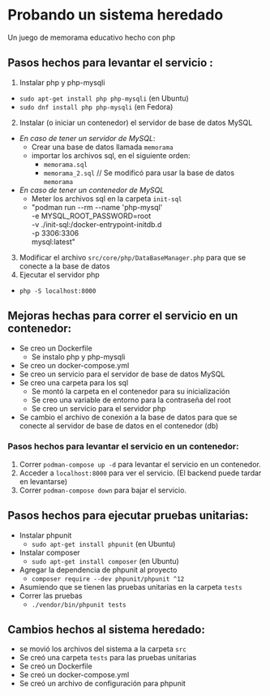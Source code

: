 # Probando un sistema heredado

Un juego de memorama educativo hecho con php

## Pasos hechos para levantar el servicio :
1. Instalar php y php-mysqli
  - `sudo apt-get install php php-mysqli` (en Ubuntu)
  - `sudo dnf install php php-mysqli` (en Fedora)
2. Instalar (o iniciar un contenedor) el servidor de base de datos MySQL
  * *En caso de tener un servidor de MySQL*:
    - Crear una base de datos llamada `memorama`
    - importar los archivos sql, en el siguiente orden:
      - `memorama.sql`
      - `memorama_2.sql` // Se modificó para usar la base de datos `memorama`
  * *En caso de tener un contenedor de MySQL*
    - Meter los archivos sql en la carpeta `init-sql`
    - "podman run --rm --name 'php-mysql' \
      -e MYSQL_ROOT_PASSWORD=root \
      -v ./init-sql:/docker-entrypoint-initdb.d \
      -p 3306:3306 \
      mysql:latest"
3. Modificar el archivo `src/core/php/DataBaseManager.php` para que se conecte a la base de datos
4. Ejecutar el servidor php
  - `php -S localhost:8000`

## Mejoras hechas para correr el servicio en un contenedor:
- Se creo un Dockerfile
  - Se instalo php y php-mysqli
- Se creo un docker-compose.yml
- Se creo un servicio para el servidor de base de datos MySQL
- Se creo una carpeta para los sql
  - Se montó la carpeta en el contenedor para su inicialización
  - Se creo una variable de entorno para la contraseña del root
  - Se creo un servicio para el servidor php
- Se cambio el archivo de conexión a la base de datos para que se conecte al servidor de base de datos en el contenedor (db)

### Pasos hechos para levantar el servicio en un contenedor:
1. Correr `podman-compose up -d` para levantar el servicio en un contenedor.
2. Acceder a `localhost:8000` para ver el servicio. (El backend puede tardar en levantarse)
3. Correr `podman-compose down` para bajar el servicio.

## Pasos hechos para ejecutar pruebas unitarias:
- Instalar phpunit
  - `sudo apt-get install phpunit` (en Ubuntu)
- Instalar composer
  - `sudo apt-get install composer` (en Ubuntu)
- Agregar la dependencia de phpunit al proyecto
  - `composer require --dev phpunit/phpunit ^12`
- Asumiendo que se tienen las pruebas unitarias en la carpeta `tests`
- Correr las pruebas
  - `./vendor/bin/phpunit tests`

## Cambios hechos al sistema heredado:
- se movió los archivos del sistema a la carpeta `src`
- Se creó una carpeta `tests` para las pruebas unitarias
- Se creó un Dockerfile
- Se creó un docker-compose.yml
- Se creó un archivo de configuración para phpunit

